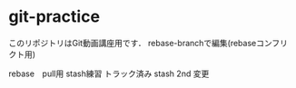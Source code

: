 # git-practice
このリポジトリはGit動画講座用です．
rebase-branchで編集(rebaseコンフリクト用)

rebase　pull用
stash練習 トラック済み
stash 2nd 変更